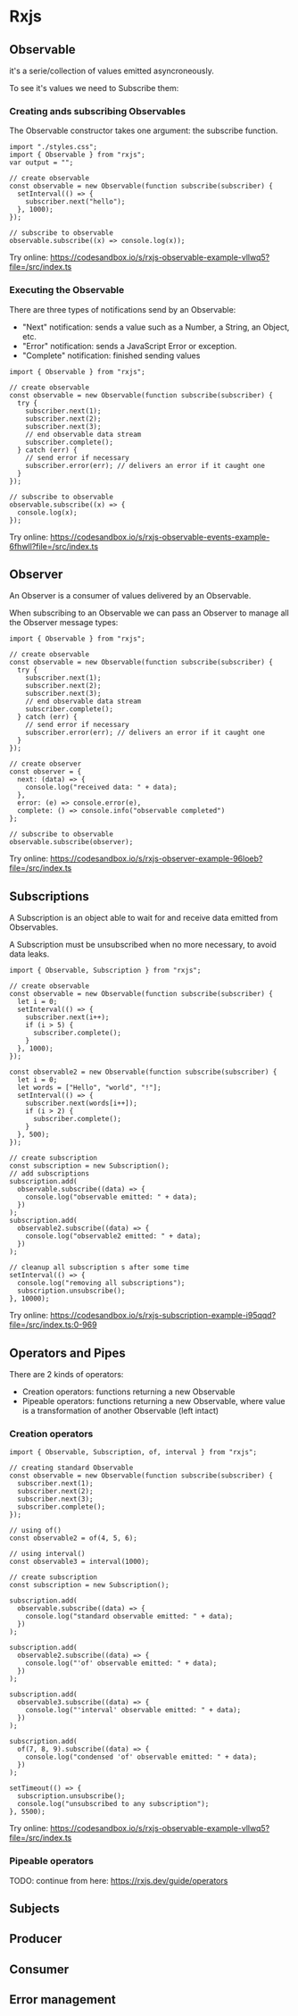 # Rxjs

## Observable
it's a serie/collection of values emitted asyncroneously.

To see it's values we need to Subscribe them:

### Creating ands subscribing Observables
The Observable constructor takes one argument: the subscribe function.

```
import "./styles.css";
import { Observable } from "rxjs";
var output = "";

// create observable
const observable = new Observable(function subscribe(subscriber) {
  setInterval(() => {
    subscriber.next("hello");
  }, 1000);
});

// subscribe to observable
observable.subscribe((x) => console.log(x));
```
Try online: https://codesandbox.io/s/rxjs-observable-example-vllwq5?file=/src/index.ts


### Executing the Observable
There are three types of notifications send by an Observable:

- "Next" notification: sends a value such as a Number, a String, an Object, etc.
- "Error" notification: sends a JavaScript Error or exception.
- "Complete" notification: finished sending values

```
import { Observable } from "rxjs";

// create observable
const observable = new Observable(function subscribe(subscriber) {
  try {
    subscriber.next(1);
    subscriber.next(2);
    subscriber.next(3);
    // end observable data stream
    subscriber.complete();
  } catch (err) {
    // send error if necessary
    subscriber.error(err); // delivers an error if it caught one
  }
});

// subscribe to observable
observable.subscribe((x) => {
  console.log(x);
});
```
Try online: https://codesandbox.io/s/rxjs-observable-events-example-6fhwll?file=/src/index.ts


## Observer
An Observer is a consumer of values delivered by an Observable.

When subscribing to an Observable we can pass an Observer to manage all the Observer message types:

```
import { Observable } from "rxjs";

// create observable
const observable = new Observable(function subscribe(subscriber) {
  try {
    subscriber.next(1);
    subscriber.next(2);
    subscriber.next(3);
    // end observable data stream
    subscriber.complete();
  } catch (err) {
    // send error if necessary
    subscriber.error(err); // delivers an error if it caught one
  }
});

// create observer
const observer = {
  next: (data) => {
    console.log("received data: " + data);
  },
  error: (e) => console.error(e),
  complete: () => console.info("observable completed")
};

// subscribe to observable
observable.subscribe(observer);
```
Try online: https://codesandbox.io/s/rxjs-observer-example-96loeb?file=/src/index.ts


## Subscriptions
A Subscription is an object able to wait for and receive data emitted from Observables.

A Subscription must be unsubscribed when no more necessary, to avoid data leaks.

```
import { Observable, Subscription } from "rxjs";

// create observable
const observable = new Observable(function subscribe(subscriber) {
  let i = 0;
  setInterval(() => {
    subscriber.next(i++);
    if (i > 5) {
      subscriber.complete();
    }
  }, 1000);
});

const observable2 = new Observable(function subscribe(subscriber) {
  let i = 0;
  let words = ["Hello", "world", "!"];
  setInterval(() => {
    subscriber.next(words[i++]);
    if (i > 2) {
      subscriber.complete();
    }
  }, 500);
});

// create subscription
const subscription = new Subscription();
// add subscriptions
subscription.add(
  observable.subscribe((data) => {
    console.log("observable emitted: " + data);
  })
);
subscription.add(
  observable2.subscribe((data) => {
    console.log("observable2 emitted: " + data);
  })
);

// cleanup all subscription s after some time
setInterval(() => {
  console.log("removing all subscriptions");
  subscription.unsubscribe();
}, 10000);
```
Try online: https://codesandbox.io/s/rxjs-subscription-example-i95qqd?file=/src/index.ts:0-969


## Operators and Pipes
There are 2 kinds of operators:

- Creation operators: functions returning a new Observable
- Pipeable operators: functions returning a new Observable, where value is a transformation of another Observable (left intact)

### Creation operators
```
import { Observable, Subscription, of, interval } from "rxjs";

// creating standard Observable
const observable = new Observable(function subscribe(subscriber) {
  subscriber.next(1);
  subscriber.next(2);
  subscriber.next(3);
  subscriber.complete();
});

// using of()
const observable2 = of(4, 5, 6);

// using interval()
const observable3 = interval(1000);

// create subscription
const subscription = new Subscription();

subscription.add(
  observable.subscribe((data) => {
    console.log("standard observable emitted: " + data);
  })
);

subscription.add(
  observable2.subscribe((data) => {
    console.log("'of' observable emitted: " + data);
  })
);

subscription.add(
  observable3.subscribe((data) => {
    console.log("'interval' observable emitted: " + data);
  })
);

subscription.add(
  of(7, 8, 9).subscribe((data) => {
    console.log("condensed 'of' observable emitted: " + data);
  })
);

setTimeout(() => {
  subscription.unsubscribe();
  console.log("unsubscribed to any subscription");
}, 5500);
```
Try online: https://codesandbox.io/s/rxjs-observable-example-vllwq5?file=/src/index.ts

### Pipeable operators
TODO: continue from here: https://rxjs.dev/guide/operators


## Subjects

## Producer

## Consumer

## Error management

